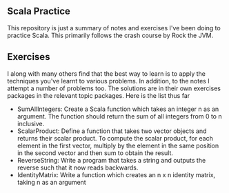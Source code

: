 ## Scala Practice
This repository is just a summary of notes and exercises
I've been doing to practice Scala. This primarily follows
the crash course by Rock the JVM.
## Exercises 
I along with many others find that the best way to learn 
is to apply the techniques you've learnt to various 
problems. In addition, to the notes I attempt a number of problems too.
The solutions are in their own exercises packages in the 
relevant topic packages. Here is the list thus far
- SumAllIntegers: Create a Scala function which takes an integer n as an argument. The function should return the sum of all integers from 0 to n inclusive. 
- ScalarProduct: Define a function that takes two vector objects and returns their scalar product. To compute the scalar product, for each element in the first vector, multiply by the element in the same position in the second vector and then sum to obtain the result.
- ReverseString: Write a program that takes a string and outputs the reverse such that it now reads backwards.
- IdentityMatrix: Write a function which creates an n x n identity matrix, taking n as an argument
